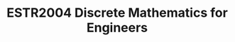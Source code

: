 ---
title: ESTR2004 Discrete Mathematics for Engineers
shortTitle: ESTR2004
icon: book-open
order: 3
category:
  - CUHK
tag:
  - Mathematics
---
